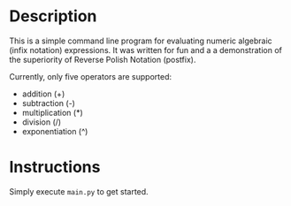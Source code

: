 # Description
This is a simple command line program for evaluating numeric algebraic (infix notation) expressions. It was written for fun and a a demonstration of the superiority of Reverse Polish Notation (postfix).

Currently, only five operators are supported:


- addition (+)
- subtraction (-)
- multiplication (*)
- division (/)
- exponentiation (^)

# Instructions
Simply execute `main.py` to get started.
